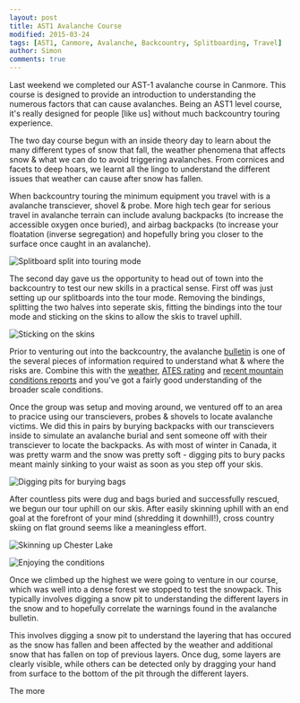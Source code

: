 ```yaml
---
layout: post
title: AST1 Avalanche Course
modified: 2015-03-24
tags: [AST1, Canmore, Avalanche, Backcountry, Splitboarding, Travel]
author: Simon
comments: true
---
```


Last weekend we completed our AST-1 avalanche course in Canmore. This course is designed to provide an introduction to understanding the numerous factors that can cause avalanches. Being an AST1 level course, it's really designed for people [like us] without much backcountry touring experience. 

The two day course begun with an inside theory day to learn about the many different types of snow that fall, the weather phenomena that affects snow & what we can do to avoid triggering avalanches. From cornices and facets to deep hoars, we learnt all the lingo to understand the different issues that weather can cause after snow has fallen.

When backcountry touring the minimum equipment you travel with is a avalanche transciever, shovel & probe. More high tech gear for serious travel in avalanche terrain can include avalung backpacks (to increase the accessible oxygen once buried), and airbag backpacks (to increase your floatation (inverse segregation) and hopefully bring you closer to the surface once caught in an avalanche).

![Splitboard split into touring mode](/Users/simonlaird1/Sites/ayearlessordinary.com/images/IMG_20150322_094606.jpg)

The second day gave us the opportunity to head out of town into the backcountry to test our new skills in a practical sense. First off was just setting up our splitboards into the tour mode. Removing the bindings, splitting the two halves into seperate skis, fitting the bindings into the tour mode and sticking on the skins to allow the skis to travel uphill.

![Sticking on the skins](/Users/simonlaird1/Sites/ayearlessordinary.com/images/IMG_20150322_095148.jpg)

Prior to venturing out into the backcountry, the avalanche [bulletin](http://avalanche.ca/) is one of the several pieces of information required to understand what & where the risks are. Combine this with the [weather](http://weather.gc.ca/), [ATES rating](https://www.google.ca/search?q=ates+ratings) and [recent mountain conditions reports](http://acmg.ca/mcr/) and you've got a fairly good understanding of the broader scale conditions.

Once the group was setup and moving around, we ventured off to an area to pracice using our transcievers, probes & shovels to locate avalanche victims. We did this in pairs by burying backpacks with our transcievers inside to simulate an avalanche burial and sent someone off with their transciever to locate the backpacks. As with most of winter in Canada, it was pretty warm and the snow was pretty soft - digging pits to bury packs meant mainly sinking to your waist as soon as you step off your skis.

![Digging pits for burying bags](/Users/simonlaird1/Sites/ayearlessordinary.com/images/IMG_20150322_105613.jpg)

After countless pits were dug and bags buried and successfully rescued, we begun our tour uphill on our skis. After easily skinning uphill with an end goal at the forefront of your mind (shredding it downhill!), cross country skiing on flat ground seems like a meaningless effort. 

![Skinning up Chester Lake](/Users/simonlaird1/Sites/ayearlessordinary.com/images/IMG_20150322_130425.jpg)

![Enjoying the conditions](/Users/simonlaird1/Sites/ayearlessordinary.com/images/IMG_20150322_131946.jpg)

Once we climbed up the highest we were going to venture in our course, which was well into a dense forest we stopped to test the snowpack. This typically involves digging a snow pit to understanding the different layers in the snow and to hopefully correlate the warnings found in the avalanche bulletin.

This involves digging a snow pit to understand the layering that has occured as the snow has fallen and been affected by the weather and additional snow that has fallen on top of previous layers. Once dug, some layers are clearly visible, while others can be detected only by dragging your hand from surface to the bottom of the pit through the different layers. 

The more 


